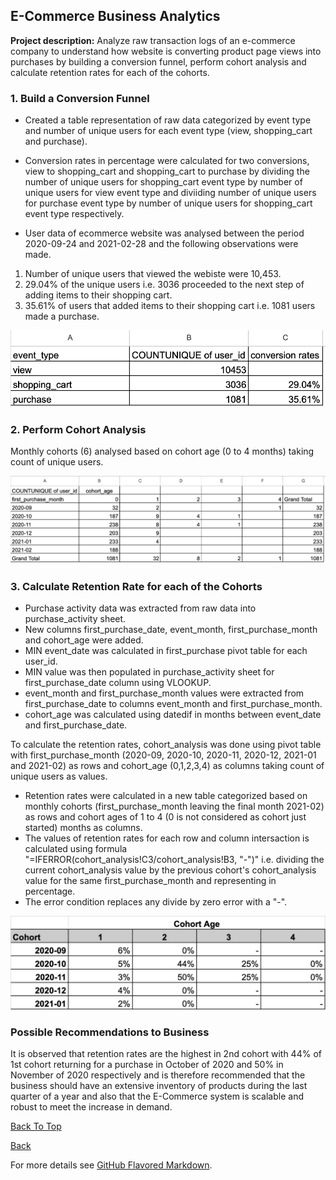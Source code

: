 ## E-Commerce Business Analytics

**Project description:** Analyze raw transaction logs of an e-commerce company to understand how website is converting product page views into purchases by building a conversion funnel, perform cohort analysis and calculate retention rates for each of the cohorts.

### 1. Build a Conversion Funnel

- Created a table representation of raw data categorized by event type and number of unique users for each event type (view, shopping_cart and purchase).
- Conversion rates in percentage were calculated for two conversions, view to shopping_cart and shopping_cart to purchase by dividing the number of unique users for shopping_cart event type by number of unique users for view event type and diviiding number of unique users for purchase event type by number of unique users for shopping_cart event type respectively.

- User data of ecommerce website was analysed between the period 2020-09-24 and 2021-02-28 and the following observations were made.
1. Number of unique users that viewed the webiste were 10,453.
2. 29.04% of the unique users i.e. 3036 proceeded to the next step of adding items to their shopping cart.
3. 35.61% of users that added items to their shopping cart i.e. 1081 users made a purchase.

<img src="images/Conversion Funnel.png?raw=true"/>

### 2. Perform Cohort Analysis

Monthly cohorts (6) analysed based on cohort age (0 to 4 months) taking count of unique users.

<img src="images/Cohort Analysis.png?raw=true"/>

### 3. Calculate Retention Rate for each of the Cohorts

- Purchase activity data was extracted from raw data into purchase_activity sheet.
- New columns first_purchase_date, event_month, first_purchase_month and cohort_age were added.
- MIN event_date was calculated in first_purchase pivot table for each user_id.
- MIN value was then populated in purchase_activity sheet for first_purchase_date column using VLOOKUP.
- event_month and first_purchase_month values were extracted from first_purchase_date to columns event_month and first_purchase_month.
- cohort_age was calculated using datedif in months between event_date and first_purchase_date.

To calculate the retention rates, cohort_analysis was done using pivot table with first_purchase_month (2020-09, 2020-10, 2020-11, 2020-12, 2021-01 and 2021-02) as rows and cohort_age (0,1,2,3,4) as columns taking count of unique users as values. 
- Retention rates were calculated in a new table categorized based on monthly cohorts (first_purchase_month leaving the final month 2021-02) as rows and cohort ages of 1 to 4 (0 is not considered as cohort just started) months as columns.
- The values of retention rates for each row and column intersaction is calculated using formula "=IFERROR(cohort_analysis!C3/cohort_analysis!B3, "-")" i.e. dividing the current cohort_analysis value by the previous cohort's cohort_analysis value for the same first_purchase_month and representing in percentage.
- The error condition replaces any divide by zero error with a "-".

<img src="images/Retention Rate.png?raw=true"/>

### Possible Recommendations to Business

It is observed that retention rates are the highest in 2nd cohort with 44% of 1st cohort returning for a purchase in October of 2020 and 50% in November of 2020 respectively and is therefore recommended that the business should have an extensive inventory of products during the last quarter of a year and also that the E-Commerce system is scalable and robust to meet the increase in demand.

[Back To Top](/Business_Analytics)                                                  

[Back](/index)

For more details see [GitHub Flavored Markdown](https://guides.github.com/features/mastering-markdown/).

